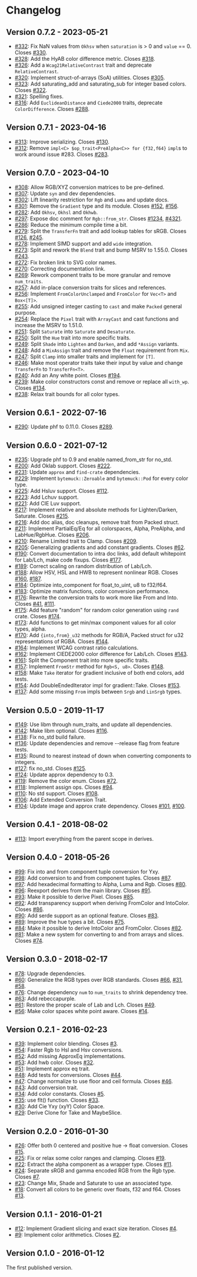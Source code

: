 # Changelog

## Version 0.7.2 - 2023-05-21

* [#332][332]: Fix NaN values from `Okhsv` when `saturation` is > 0 and `value` == 0. Closes [#330][330].
* [#328][328]: Add the HyAB color difference metric. Closes [#318][318].
* [#326][326]: Add a `Wcag21RelativeContrast` trait and deprecate `RelativeContrast`.
* [#320][320]: Implement struct-of-arrays (SoA) utilities. Closes [#305][305].
* [#323][323]: Add saturating_add and saturating_sub for integer based colors. Closes [#322][322].
* [#321][321]: Spelling fixes.
* [#316][316]: Add `EuclideanDistance` and `Ciede2000` traits, deprecate `ColorDifference`. Closes [#288][288].

## Version 0.7.1 - 2023-04-16

* [#313][313]: Improve serializing. Closes [#130][130].
* [#312][312]: Remove  `impl<C> $op_trait<PreAlpha<C>> for {f32,f64}` `impl`s to work around issue #283. Closes [#283][283].

## Version 0.7.0 - 2023-04-10

* [#308][308]: Allow RGB/XYZ conversion matrices to be pre-defined.
* [#307][307]: Update `syn` and dev dependencies.
* [#302][302]: Lift linearity restriction for `Rgb` and `Luma` and update docs.
* [#301][301]: Remove the `Gradient` type and its module. Closes [#152][152], [#156][156].
* [#282][282]: Add `Okhsv`, `Okhsl` and `Okhwb`.
* [#297][297]: Expose doc comment for `Rgb::from_str`. Closes [#1234][1234], [#4321][4321].
* [#286][286]: Reduce the minimum compile time a bit.
* [#279][279]: Split the `TransferFn` trait and add lookup tables for sRGB. Closes [#126][126], [#245][245].
* [#278][278]: Implement SIMD support and add `wide` integration.
* [#273][273]: Split and rework the `Blend` trait and bump MSRV to 1.55.0. Closes [#243][243].
* [#272][272]: Fix broken link to SVG color names.
* [#270][270]: Correcting documentation link.
* [#269][269]: Rework component traits to be more granular and remove `num_traits`.
* [#257][257]: Add in-place conversion traits for slices and references.
* [#256][256]: Implement `FromColorUnclamped` and `FromColor` for `Vec<T>` and `Box<[T]>`.
* [#255][255]: Add unsigned integer casting to `cast` and make `Packed` general purpose.
* [#254][254]: Replace the `Pixel` trait with `ArrayCast` and cast functions and increase the MSRV to 1.51.0.
* [#251][251]: Split `Saturate` into `Saturate` and `Desaturate`.
* [#250][250]: Split the `Hue` trait into more specific traits.
* [#249][249]: Split `Shade` into `Lighten` and `Darken`, and add `*Assign` variants.
* [#248][248]: Add a `MixAssign` trait and remove the `Float` requirement from `Mix`.
* [#247][247]: Split `Clamp` into smaller traits and implement for `[T]`.
* [#246][246]: Make most operator traits take their input by value and change `TransferFn` to `TransferFn<T>`.
* [#240][240]: Add an Any white point. Closes [#194][194].
* [#239][239]: Make color constructors const and remove or replace all `with_wp`. Closes [#134][134].
* [#238][238]: Relax trait bounds for all color types.

## Version 0.6.1 - 2022-07-16

* [#290][290]: Update phf to 0.11.0. Closes [#289][289].

## Version 0.6.0 - 2021-07-12

* [#235][235]: Upgrade phf to 0.9 and enable named_from_str for no_std.
* [#200][200]: Add Oklab support. Closes [#222][222].
* [#231][231]: Update `approx` and `find-crate` dependencies.
* [#229][229]: Implement `bytemuck::Zeroable` and `bytemuck::Pod` for every color type.
* [#225][225]: Add Hsluv support. Closes [#112][112].
* [#223][223]: Add Lchuv support.
* [#221][221]: Add CIE Luv support.
* [#217][217]: Implement relative and absolute methods for Lighten/Darken, Saturate. Closes [#215][215].
* [#216][216]: Add doc alias, doc cleanups, remove trait from Packed struct.
* [#211][211]: Implement PartialEq/Eq for all colorspaces, Alpha, PreAlpha, and LabHue/RgbHue. Closes [#206][206].
* [#210][210]: Rename Limited trait to Clamp. Closes [#209][209].
* [#205][205]: Generalizing gradients and add constant gradients. Closes [#62][62].
* [#190][190]: Convert documentation to intra doc links, add default whitepoint for Lab/Lch, make code fixups. Closes [#177][177].
* [#189][189]: Correct scaling on random distribution of Lab/Lch.
* [#188][188]: Allow HSV, HSL and HWB to represent nonlinear RGB. Closes [#160][160], [#187][187].
* [#184][184]: Optimize into_component for float_to_uint, u8 to f32/f64.
* [#183][183]: Optimize matrix functions, color conversion performance.
* [#176][176]: Rewrite the conversion traits to work more like From and Into. Closes [#41][41], [#111][111].
* [#175][175]: Add feature "random" for random color generation using `rand` crate. Closes [#174][174].
* [#173][173]: Add functions to get min/max component values for all color types, alpha.
* [#170][170]: Add `{into,from}_u32` methods for RGB/A, Packed struct for u32 representations of RGBA. Closes [#144][144].
* [#164][164]: Implement WCAG contrast ratio calculations.
* [#162][162]: Implement CIEDE2000 color difference for Lab/Lch. Closes [#143][143].
* [#161][161]: Split the Component trait into more specific traits.
* [#157][157]: Implement `FromStr` method for `Rgb<S, u8>`. Closes [#148][148].
* [#158][158]: Make `Take` iterator for gradient inclusive of both end colors, add tests.
* [#154][154]: Add DoubleEndedIterator impl for gradient::Take. Closes [#153][153].
* [#137][137]: Add some missing `From` impls between `Srgb` and `LinSrgb` types.

## Version 0.5.0 - 2019-11-17

* [#149][149]: Use libm through num_traits, and update all dependencies.
* [#142][142]: Make libm optional. Closes [#116][116].
* [#138][138]: Fix no_std build failure.
* [#136][136]: Update dependencies and remove --release flag from feature tests.
* [#135][135]: Round to nearest instead of down when converting components to integers.
* [#127][127]: fix no_std. Closes [#125][125].
* [#124][124]: Update approx dependency to 0.3.
* [#119][119]: Remove the color enum. Closes [#72][72].
* [#118][118]: Implement assign ops. Closes [#94][94].
* [#110][110]: No std support. Closes [#108][108].
* [#106][106]: Add Extended Conversion Trait.
* [#104][104]: Update image and approx crate dependency. Closes [#101][101], [#100][100].

## Version 0.4.1 - 2018-08-02

* [#113][113]: Import everything from the parent scope in derives.

## Version 0.4.0 - 2018-05-26

* [#99][99]: Fix into and from component tuple conversion for Yxy.
* [#98][98]: Add conversion to and from component tuples. Closes [#87][87].
* [#97][97]: Add hexadecimal formatting to Alpha, Luma and Rgb. Closes [#80][80].
* [#96][96]: Reexport derives from the main library. Closes [#91][91].
* [#93][93]: Make it possible to derive Pixel. Closes [#85][85].
* [#92][92]: Add transparency support when deriving FromColor and IntoColor. Closes [#86][86].
* [#90][90]: Add serde support as an optional feature. Closes [#83][83].
* [#89][89]: Improve the hue types a bit. Closes [#75][75].
* [#84][84]: Make it possible to derive IntoColor and FromColor. Closes [#82][82].
* [#81][81]: Make a new system for converting to and from arrays and slices. Closes [#74][74].

## Version 0.3.0 - 2018-02-17

* [#78][78]: Upgrade dependencies.
* [#60][60]: Generalize the RGB types over RGB standards. Closes [#66][66], [#31][31], [#58][58].
* [#76][76]: Change dependency `num` to `num_traits` to shrink dependency tree.
* [#63][63]: Add rebeccapurple.
* [#61][61]: Restore the proper scale of Lab and Lch. Closes [#49][49].
* [#56][56]: Make color spaces white point aware. Closes [#14][14].

## Version 0.2.1 - 2016-02-23

* [#39][39]: Implement color blending. Closes [#3][3].
* [#54][54]: Faster Rgb to Hsl and Hsv conversions.
* [#52][52]: Add missing ApproxEq implementations.
* [#53][53]: Add hwb color. Closes [#32][32].
* [#51][51]: Implement approx eq trait.
* [#48][48]: Add tests for conversions. Closes [#44][44].
* [#47][47]: Change normalize to use floor and ceil formula. Closes [#46][46].
* [#43][43]: Add conversion trait.
* [#34][34]: Add color constants. Closes [#5][5].
* [#35][35]: use flt() function. Closes [#33][33].
* [#30][30]: Add Cie Yxy (xyY) Color Space.
* [#29][29]: Derive Clone for Take and MaybeSlice.

## Version 0.2.0 - 2016-01-30

* [#26][26]: Offer both 0 centered and positive hue -> float conversion. Closes [#15][15].
* [#25][25]: Fix or relax some color ranges and clamping. Closes [#19][19].
* [#22][22]: Extract the alpha component as a wrapper type. Closes [#11][11].
* [#24][24]: Separate sRGB and gamma encoded RGB from the Rgb type. Closes [#7][7].
* [#23][23]: Change Mix, Shade and Saturate to use an associated type.
* [#18][18]: Convert all colors to be generic over floats, f32 and f64. Closes [#13][13].

## Version 0.1.1 - 2016-01-21

* [#12][12]: Implement Gradient slicing and exact size iteration. Closes [#4][4].
* [#9][9]: Implement color arithmetics. Closes [#2][2].

## Version 0.1.0 - 2016-01-12

The first published version.

[9]: https://github.com/Ogeon/palette/pull/9
[12]: https://github.com/Ogeon/palette/pull/12
[18]: https://github.com/Ogeon/palette/pull/18
[22]: https://github.com/Ogeon/palette/pull/22
[23]: https://github.com/Ogeon/palette/pull/23
[24]: https://github.com/Ogeon/palette/pull/24
[25]: https://github.com/Ogeon/palette/pull/25
[26]: https://github.com/Ogeon/palette/pull/26
[29]: https://github.com/Ogeon/palette/pull/29
[30]: https://github.com/Ogeon/palette/pull/30
[34]: https://github.com/Ogeon/palette/pull/34
[35]: https://github.com/Ogeon/palette/pull/35
[39]: https://github.com/Ogeon/palette/pull/39
[43]: https://github.com/Ogeon/palette/pull/43
[47]: https://github.com/Ogeon/palette/pull/47
[48]: https://github.com/Ogeon/palette/pull/48
[51]: https://github.com/Ogeon/palette/pull/51
[52]: https://github.com/Ogeon/palette/pull/52
[53]: https://github.com/Ogeon/palette/pull/53
[54]: https://github.com/Ogeon/palette/pull/54
[56]: https://github.com/Ogeon/palette/pull/56
[60]: https://github.com/Ogeon/palette/pull/60
[61]: https://github.com/Ogeon/palette/pull/61
[63]: https://github.com/Ogeon/palette/pull/63
[76]: https://github.com/Ogeon/palette/pull/76
[78]: https://github.com/Ogeon/palette/pull/78
[81]: https://github.com/Ogeon/palette/pull/81
[84]: https://github.com/Ogeon/palette/pull/84
[89]: https://github.com/Ogeon/palette/pull/89
[90]: https://github.com/Ogeon/palette/pull/90
[92]: https://github.com/Ogeon/palette/pull/92
[93]: https://github.com/Ogeon/palette/pull/93
[96]: https://github.com/Ogeon/palette/pull/96
[97]: https://github.com/Ogeon/palette/pull/97
[98]: https://github.com/Ogeon/palette/pull/98
[99]: https://github.com/Ogeon/palette/pull/99
[104]: https://github.com/Ogeon/palette/pull/104
[106]: https://github.com/Ogeon/palette/pull/106
[110]: https://github.com/Ogeon/palette/pull/110
[113]: https://github.com/Ogeon/palette/pull/113
[118]: https://github.com/Ogeon/palette/pull/118
[119]: https://github.com/Ogeon/palette/pull/119
[124]: https://github.com/Ogeon/palette/pull/124
[127]: https://github.com/Ogeon/palette/pull/127
[135]: https://github.com/Ogeon/palette/pull/135
[136]: https://github.com/Ogeon/palette/pull/136
[137]: https://github.com/Ogeon/palette/pull/137
[138]: https://github.com/Ogeon/palette/pull/138
[142]: https://github.com/Ogeon/palette/pull/142
[149]: https://github.com/Ogeon/palette/pull/149
[154]: https://github.com/Ogeon/palette/pull/154
[157]: https://github.com/Ogeon/palette/pull/157
[158]: https://github.com/Ogeon/palette/pull/158
[161]: https://github.com/Ogeon/palette/pull/161
[162]: https://github.com/Ogeon/palette/pull/162
[164]: https://github.com/Ogeon/palette/pull/164
[170]: https://github.com/Ogeon/palette/pull/170
[173]: https://github.com/Ogeon/palette/pull/173
[175]: https://github.com/Ogeon/palette/pull/175
[176]: https://github.com/Ogeon/palette/pull/176
[183]: https://github.com/Ogeon/palette/pull/183
[184]: https://github.com/Ogeon/palette/pull/184
[188]: https://github.com/Ogeon/palette/pull/188
[189]: https://github.com/Ogeon/palette/pull/189
[190]: https://github.com/Ogeon/palette/pull/190
[200]: https://github.com/Ogeon/palette/pull/200
[205]: https://github.com/Ogeon/palette/pull/205
[210]: https://github.com/Ogeon/palette/pull/210
[211]: https://github.com/Ogeon/palette/pull/211
[216]: https://github.com/Ogeon/palette/pull/216
[217]: https://github.com/Ogeon/palette/pull/217
[221]: https://github.com/Ogeon/palette/pull/221
[223]: https://github.com/Ogeon/palette/pull/223
[225]: https://github.com/Ogeon/palette/pull/225
[229]: https://github.com/Ogeon/palette/pull/229
[231]: https://github.com/Ogeon/palette/pull/231
[235]: https://github.com/Ogeon/palette/pull/235
[238]: https://github.com/Ogeon/palette/pull/238
[239]: https://github.com/Ogeon/palette/pull/239
[240]: https://github.com/Ogeon/palette/pull/240
[246]: https://github.com/Ogeon/palette/pull/246
[247]: https://github.com/Ogeon/palette/pull/247
[248]: https://github.com/Ogeon/palette/pull/248
[249]: https://github.com/Ogeon/palette/pull/249
[250]: https://github.com/Ogeon/palette/pull/250
[251]: https://github.com/Ogeon/palette/pull/251
[254]: https://github.com/Ogeon/palette/pull/254
[255]: https://github.com/Ogeon/palette/pull/255
[256]: https://github.com/Ogeon/palette/pull/256
[257]: https://github.com/Ogeon/palette/pull/257
[269]: https://github.com/Ogeon/palette/pull/269
[270]: https://github.com/Ogeon/palette/pull/270
[272]: https://github.com/Ogeon/palette/pull/272
[273]: https://github.com/Ogeon/palette/pull/273
[278]: https://github.com/Ogeon/palette/pull/278
[279]: https://github.com/Ogeon/palette/pull/279
[282]: https://github.com/Ogeon/palette/pull/282
[286]: https://github.com/Ogeon/palette/pull/286
[290]: https://github.com/Ogeon/palette/pull/290
[297]: https://github.com/Ogeon/palette/pull/297
[301]: https://github.com/Ogeon/palette/pull/301
[302]: https://github.com/Ogeon/palette/pull/302
[307]: https://github.com/Ogeon/palette/pull/307
[308]: https://github.com/Ogeon/palette/pull/308
[312]: https://github.com/Ogeon/palette/pull/312
[313]: https://github.com/Ogeon/palette/pull/313
[316]: https://github.com/Ogeon/palette/pull/316
[320]: https://github.com/Ogeon/palette/pull/320
[321]: https://github.com/Ogeon/palette/pull/321
[323]: https://github.com/Ogeon/palette/pull/323
[326]: https://github.com/Ogeon/palette/pull/326
[328]: https://github.com/Ogeon/palette/pull/328
[332]: https://github.com/Ogeon/palette/pull/332
[2]: https://github.com/Ogeon/palette/issues/2
[3]: https://github.com/Ogeon/palette/issues/3
[4]: https://github.com/Ogeon/palette/issues/4
[5]: https://github.com/Ogeon/palette/issues/5
[7]: https://github.com/Ogeon/palette/issues/7
[11]: https://github.com/Ogeon/palette/issues/11
[13]: https://github.com/Ogeon/palette/issues/13
[14]: https://github.com/Ogeon/palette/issues/14
[15]: https://github.com/Ogeon/palette/issues/15
[19]: https://github.com/Ogeon/palette/issues/19
[31]: https://github.com/Ogeon/palette/issues/31
[32]: https://github.com/Ogeon/palette/issues/32
[33]: https://github.com/Ogeon/palette/issues/33
[41]: https://github.com/Ogeon/palette/issues/41
[44]: https://github.com/Ogeon/palette/issues/44
[46]: https://github.com/Ogeon/palette/issues/46
[49]: https://github.com/Ogeon/palette/issues/49
[58]: https://github.com/Ogeon/palette/issues/58
[62]: https://github.com/Ogeon/palette/issues/62
[66]: https://github.com/Ogeon/palette/issues/66
[72]: https://github.com/Ogeon/palette/issues/72
[74]: https://github.com/Ogeon/palette/issues/74
[75]: https://github.com/Ogeon/palette/issues/75
[80]: https://github.com/Ogeon/palette/issues/80
[82]: https://github.com/Ogeon/palette/issues/82
[83]: https://github.com/Ogeon/palette/issues/83
[85]: https://github.com/Ogeon/palette/issues/85
[86]: https://github.com/Ogeon/palette/issues/86
[87]: https://github.com/Ogeon/palette/issues/87
[91]: https://github.com/Ogeon/palette/issues/91
[94]: https://github.com/Ogeon/palette/issues/94
[100]: https://github.com/Ogeon/palette/issues/100
[101]: https://github.com/Ogeon/palette/issues/101
[108]: https://github.com/Ogeon/palette/issues/108
[111]: https://github.com/Ogeon/palette/issues/111
[112]: https://github.com/Ogeon/palette/issues/112
[116]: https://github.com/Ogeon/palette/issues/116
[125]: https://github.com/Ogeon/palette/issues/125
[126]: https://github.com/Ogeon/palette/issues/126
[130]: https://github.com/Ogeon/palette/issues/130
[134]: https://github.com/Ogeon/palette/issues/134
[143]: https://github.com/Ogeon/palette/issues/143
[144]: https://github.com/Ogeon/palette/issues/144
[148]: https://github.com/Ogeon/palette/issues/148
[152]: https://github.com/Ogeon/palette/issues/152
[153]: https://github.com/Ogeon/palette/issues/153
[156]: https://github.com/Ogeon/palette/issues/156
[160]: https://github.com/Ogeon/palette/issues/160
[174]: https://github.com/Ogeon/palette/issues/174
[177]: https://github.com/Ogeon/palette/issues/177
[187]: https://github.com/Ogeon/palette/issues/187
[194]: https://github.com/Ogeon/palette/issues/194
[206]: https://github.com/Ogeon/palette/issues/206
[209]: https://github.com/Ogeon/palette/issues/209
[215]: https://github.com/Ogeon/palette/issues/215
[222]: https://github.com/Ogeon/palette/issues/222
[243]: https://github.com/Ogeon/palette/issues/243
[245]: https://github.com/Ogeon/palette/issues/245
[283]: https://github.com/Ogeon/palette/issues/283
[288]: https://github.com/Ogeon/palette/issues/288
[289]: https://github.com/Ogeon/palette/issues/289
[305]: https://github.com/Ogeon/palette/issues/305
[318]: https://github.com/Ogeon/palette/issues/318
[322]: https://github.com/Ogeon/palette/issues/322
[330]: https://github.com/Ogeon/palette/issues/330
[1234]: https://github.com/Ogeon/palette/issues/1234
[4321]: https://github.com/Ogeon/palette/issues/4321
